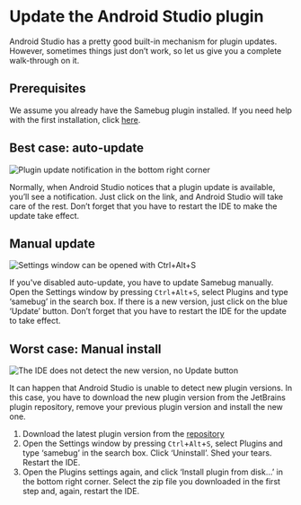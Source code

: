 # Update the Android Studio plugin

Android Studio has a pretty good built-in mechanism for plugin updates. However,
sometimes things just don’t work, so let us give you a complete walk-through on it.

## Prerequisites

We assume you already have the Samebug plugin installed. If you need help with the first installation, click [here](/guide/integration/android-studio/install).

## Best case: auto-update

![](https://samebug.io/static/images/docs/update-plugin-popup.png "Plugin update notification in the bottom right corner")

Normally, when Android Studio notices that a plugin update is available, you’ll see a notification. Just click on the link, and Android Studio will take care of the rest. Don’t forget that you have to restart the IDE to make the update take effect.

## Manual update

![](https://samebug.io/static/images/docs/settings-plugins.png "Settings window can be opened with Ctrl+Alt+S")

If you've disabled auto-update, you have to update Samebug manually. Open the Settings window by pressing `Ctrl`+`Alt`+`S`, select Plugins and type ‘samebug’ in the search box. If there is a new version, just click on the blue ‘Update’ button. Don’t forget that you have to restart the IDE for the update to take effect.

## Worst case: Manual install

![](https://samebug.io/static/images/docs/settings-plugins-remove.png "The IDE does not detect the new version, no Update button")

It can happen that Android Studio is unable to detect new plugin versions. In this case, you have to download the new plugin version from the JetBrains plugin repository, remove your previous plugin version and install the new one.

1. Download the latest plugin version from the [repository](https://plugins.jetbrains.com/plugin/9380-samebug)
2. Open the Settings window by pressing `Ctrl`+`Alt`+`S`, select Plugins and type ‘samebug’ in the search box. Click ‘Uninstall’. Shed your tears. Restart the IDE.
3. Open the Plugins settings again, and click ‘Install plugin from disk…’ in the bottom right corner. Select the zip file you downloaded in the first step and, again, restart the IDE.
